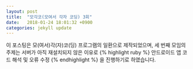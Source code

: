 ```yaml
---
layout: post
title:  "모각코(모여서 각자 코딩) 3회"
date:   2018-01-24 18:01:32 +0900
categories: jekyll update
---
```


이 포스팅은 모(여서)각(자)코(딩) 프로그램의 일환으로 제작되었으며, 세 번째 모임의 주제는 서버가 아직 재설치되지 않은 이유로
{% highlight ruby %}
안드로이드 앱 코드 해석 및 오류 수정
{% endhighlight %}
을 진행하기로 하였습니다.
